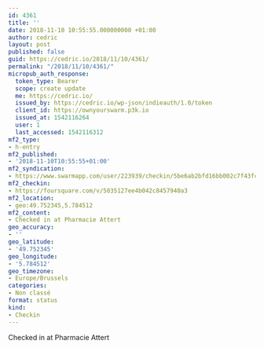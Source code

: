 ```yaml
---
id: 4361
title: ''
date: 2018-11-10 10:55:55.000000000 +01:00
author: cedric
layout: post
published: false
guid: https://cedric.io/2018/11/10/4361/
permalink: "/2018/11/10/4361/"
micropub_auth_response:
  token_type: Bearer
  scope: create update
  me: https://cedric.io/
  issued_by: https://cedric.io/wp-json/indieauth/1.0/token
  client_id: https://ownyourswarm.p3k.io
  issued_at: 1542116264
  user: 1
  last_accessed: 1542116312
mf2_type:
- h-entry
mf2_published:
- '2018-11-10T10:55:55+01:00'
mf2_syndication:
- https://www.swarmapp.com/user/223939/checkin/5be6ab2bfd16bb002c7f43fc
mf2_checkin:
- https://foursquare.com/v/5035127ee4b042c8457940a3
mf2_location:
- geo:49.752345,5.784512
mf2_content:
- Checked in at Pharmacie Attert
geo_accuracy:
- ''
geo_latitude:
- '49.752345'
geo_longitude:
- '5.784512'
geo_timezone:
- Europe/Brussels
categories:
- Non classé
format: status
kind:
- Checkin
---
```

Checked in at Pharmacie Attert